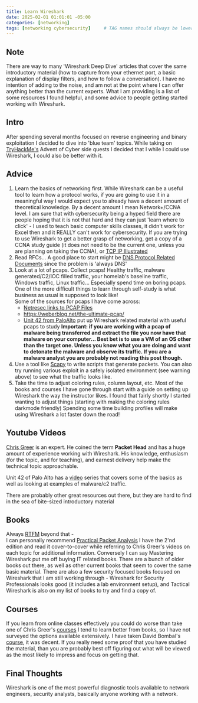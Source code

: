 ```yaml
---
title: Learn Wireshark
date: 2025-02-01 01:01:01 -05:00
categories: [networking]
tags: [networking cybersecurity]     # TAG names should always be lowercase
---
```


## Note 

There are way to many 'Wireshark Deep Dive' articles that cover the same introductory material (how to capture from your ethernet port, a basic explanation of display filters, and how to follow a conversation). I have no intention of adding to the noise, and am not at the point where I can offer anything better than the current experts. What I am providing is a list of some resources I found helpful, and some advice to people getting started working with Wireshark. 


## Intro 

After spending several months focused on reverse engineering and binary exploitation I decided to dive into 'blue team' topics. While taking on [TryHackMe's](https://tryhackme.com) Advent of Cyber side quests I decided that I while I could use Wireshark, I could also be better with it. 


## Advice 

1. Learn the basics of networking first. While Wireshark can be a useful tool to learn how a protocol works, if you are going to use it in a meaningful way I would expect you to already have a decent amount of theoretical knowledge. By a decent amount I mean Network+/CCNA level. I am sure that with cybersecurity being a hyped field there are people hoping that it is not that hard and they can just 'learn where to click' - I used to teach basic computer skills classes, it didn't work for Excel then and it REALLY can't work for cybersecurity. If you are trying to use Wireshark to get a better grasp of networking, get a copy of a CCNA study guide (it does not need to be the current one, unless you are planning on taking the CCNA), or [TCP IP Illustrated](https://archive.org/details/TCPIPIllustratedVol.1TheProtocols1stEdition)
2. Read RFCs... A good place to start might be [DNS Protocol Related Documents](http://www.faqs.org/rfcs/dns-rfcs.html) since the problem is 'always DNS'
3. Look at a lot of pcaps. Collect pcaps! Healthy traffic, malware generated/C2/IOC filled traffic, your homelab's baseline traffic, Windows traffic, Linux traffic... Especially spend time on boring pcaps. One of the more difficult things to learn through self-study is what business as usual is supposed to look like!  
   Some of the sources for pcaps I have come across:
    + [Netresec links to PCAP Files](https://www.netresec.com/?page=PcapFiles) 
    + https://weberblog.net/the-ultimate-pcap/
    + [Unit 42 from PaloAlto](https://unit42.paloaltonetworks.com/tag/wireshark-tutorial/) put up Wireshark related material with useful pcaps to study 
   **Important: if you are working with a pcap of malware being transferred and extract the file you now have that malware on your computer... Best bet is to use a VM of an OS other than the target one. Unless you know what you are doing and want to detonate the malware and observe its traffic. If you are a malware analyst you are probably not reading this post though.**
4. Use a tool like [Scapy](https://scapy.net) to write scripts that generate packets. You can also try running various exploit in a safely isolated environment (see warning above) to see what the traffic looks like.
5. Take the time to adjust coloring rules, column layout, etc. Most of the books and courses I have gone through start with a guide on setting up Wireshark the way the instructor likes. I found that fairly shortly I started wanting to adjust things (starting with making the coloring rules darkmode friendly) Spending some time building profiles will make using Wireshark a lot faster down the road!

## Youtube Videos

[Chris Greer](https://www.youtube.com/@ChrisGreer) is an expert. He coined the term **Packet Head** and has a huge amount of experience working with Wireshark. His knowledge, enthusiasm (for the topic, and for teaching), and earnest delivery help make the technical topic approachable. 

Unit 42 of Palo Alto has a [video](https://www.youtube.com/watch?v=wNEzfe9RI-I) series that covers some of the basics as well as looking at examples of malware/c2 traffic.

There are probably other great resources out there, but they are hard to find in the sea of bite-sized introductory material 

## Books 

Always [RTFM](https://www.wireshark.org/docs/wsug_html_chunked/) beyond that -  
I can personally recommend [Practical Packet Analysis](https://nostarch.com/packetanalysis3) I have the 2'nd edition and read it cover-to-cover while referring to Chris Greer's videos on each topic for additional information. Conversely I can say Mastering Wireshark put me off buying IT related books. There are a bunch of older books out there, as well as other current books that seem to cover the same basic material. There are also a few security focused books focused on Wireshark that I am still working through - Wireshark for Security Professionals looks good (it includes a lab environment setup), and Tactical Wireshark is also on my list of books to try and find a copy of. 


## Courses 

If you learn from online classes effectively you could do worse than take one of Chris Greer's [courses](https://packetpioneer.com/#section-9-224)
I tend to learn better from books, so I have not surveyed the options available extensively. I have taken David Bombal's [course](https://courses.davidbombal.com), it was decent. If you really need some proof that you have studied the material, than you are probably best off figuring out what will be viewed as the most likely to impress and focus on getting that. 


## Final Thoughts 

Wireshark is one of the most powerful diagnostic tools available to network engineers, security analysts, basically anyone working with a network. 
